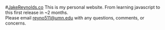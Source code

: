 #<a href="//jakereynolds.co">JakeReynolds.co</a>
This is my personal website.  From learning javascript to this first release in ~2 months.<br>
Please email reyno511@umn.edu with any questions, comments, or concerns.
